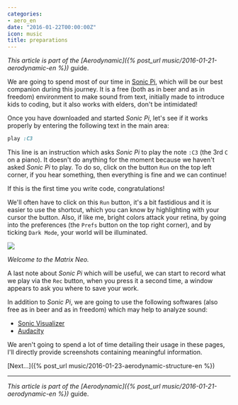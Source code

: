 ```yaml
---
categories:
- aero_en
date: "2016-01-22T00:00:00Z"
icon: music
title: preparations
---
```


*This article is part of the [Aerodynamic]({% post_url music/2016-01-21-aerodynamic-en %})* guide.

We are going to spend most of our time in
[Sonic Pi](http://sonic-pi.net), which will be our best companion
during this journey. It is a free (both as in beer and as in freedom)
environment to make sound from text, initially made to introduce kids
to coding, but it also works with elders, don't be intimidated!

Once you have downloaded and started *Sonic Pi*, let's see if it works
properly by entering the following text in the main area:

```ruby
play :C3
```

This line is an instruction which asks *Sonic Pi* to play the note
`:C3` (the 3rd `C` on a piano). It doesn't do anything for the moment
because we haven't asked *Sonic Pi* to play. To do so, click on the
button `Run` on the top left corner, if you hear something, then
everything is fine and we can continue!

If this is the first time you write code, congratulations!

We'll often have to click on this `Run` button, it's a bit fastidious
and it is easier to use the shortcut, which you can know by
highlighting with your cursor the button. Also, if like me, bright
colors attack your retina, by going into the preferences (the `Prefs`
button on the top right corner), and by ticking `Dark Mode`, your
world will be illuminated.

<img src="/public/img/aerodynamic/preparatifs-sonic-pi.jpg" data-action="zoom" />

*Welcome to the Matrix Neo.*

A last note about *Sonic Pi* which will be useful, we can start to
record what we play via the `Rec` button, when you press it a second
time, a window appears to ask you where to save your work.

In addition to *Sonic Pi*, we are going to use the following softwares
(also free as in beer and as in freedom) which may help to analyze
sound:

* [Sonic Visualizer](http://www.sonicvisualiser.org/)
* [Audacity](http://audacityteam.org/)

We aren't going to spend a lot of time detailing their usage in these
pages, I'll directly provide screenshots containing meaningful
information.

[Next...]({% post_url music/2016-01-23-aerodynamic-structure-en %})

<hr />

*This article is part of the [Aerodynamic]({% post_url music/2016-01-21-aerodynamic-en %})* guide.
